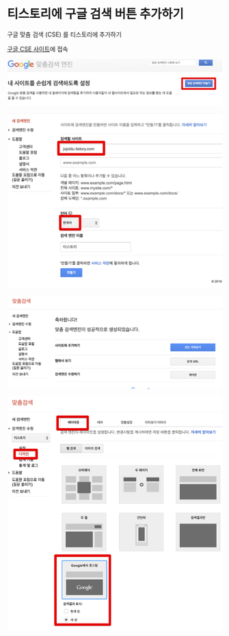 # 티스토리에 구글 검색 버튼 추가하기

구글 맞춤 검색 (CSE) 를 티스토리에 추가하기

[구글 CSE 사이트](https://cse.google.co.kr/cse/)에 접속

![1](./images/1.png)

![2](./images/2.png)

![3](./images/3.png)

![4](./images/4.png)
